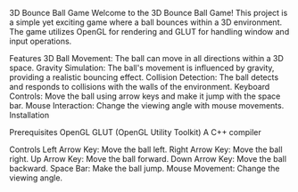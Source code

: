 3D Bounce Ball Game
Welcome to the 3D Bounce Ball Game! This project is a simple yet exciting game where a ball bounces within a 3D environment. 
The game utilizes OpenGL for rendering and GLUT for handling window and input operations.

Features
3D Ball Movement: The ball can move in all directions within a 3D space.
Gravity Simulation: The ball's movement is influenced by gravity, providing a realistic bouncing effect.
Collision Detection: The ball detects and responds to collisions with the walls of the environment.
Keyboard Controls: Move the ball using arrow keys and make it jump with the space bar.
Mouse Interaction: Change the viewing angle with mouse movements.
Installation

Prerequisites
OpenGL
GLUT (OpenGL Utility Toolkit)
A C++ compiler

Controls
Left Arrow Key: Move the ball left.
Right Arrow Key: Move the ball right.
Up Arrow Key: Move the ball forward.
Down Arrow Key: Move the ball backward.
Space Bar: Make the ball jump.
Mouse Movement: Change the viewing angle.
